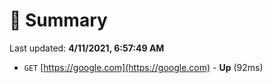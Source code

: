 # 📖 Summary
Last updated: **4/11/2021, 6:57:49 AM**

- `GET` [https://google.com](https://google.com) - **Up** (92ms)
